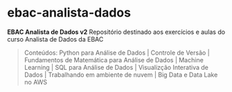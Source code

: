 # ebac-analista-dados
**EBAC Analista de Dados v2**
Repositório destinado aos exercícios e aulas do curso Analista de Dados da EBAC
> Conteúdos: Python para Análise de Dados | Controle de Versão | Fundamentos de Matemática para Análise de Dados | Machine Learning | SQL para Análise de Dados | Visualizção Interativa de Dados | Trabalhando em ambiente de nuvem | Big Data e Data Lake no AWS
